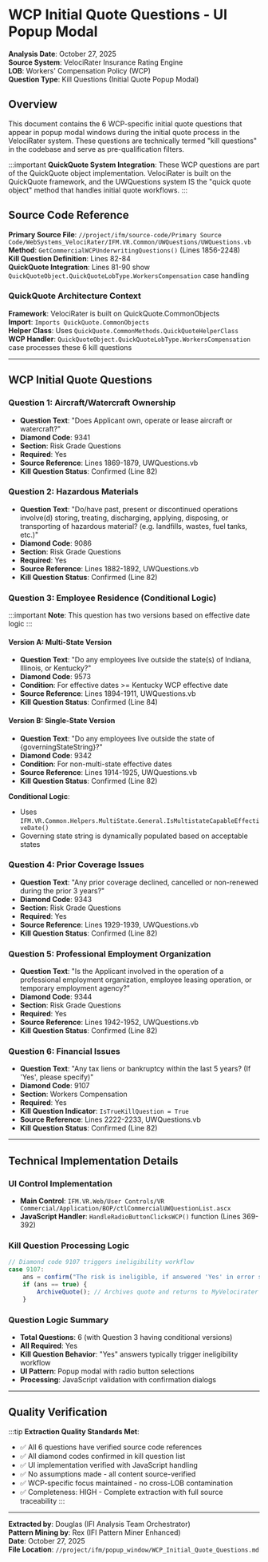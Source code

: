 # WCP Initial Quote Questions - UI Popup Modal

**Analysis Date**: October 27, 2025  
**Source System**: VelociRater Insurance Rating Engine  
**LOB**: Workers' Compensation Policy (WCP)  
**Question Type**: Kill Questions (Initial Quote Popup Modal)  

## Overview

This document contains the 6 WCP-specific initial quote questions that appear in popup modal windows during the initial quote process in the VelociRater system. These questions are technically termed "kill questions" in the codebase and serve as pre-qualification filters.

:::important
**QuickQuote System Integration**: These WCP questions are part of the QuickQuote object implementation. VelociRater is built on the QuickQuote framework, and the UWQuestions system IS the "quick quote object" method that handles initial quote workflows.
:::

## Source Code Reference

**Primary Source File**: `//project/ifm/source-code/Primary Source Code/WebSystems_VelociRater/IFM.VR.Common/UWQuestions/UWQuestions.vb`  
**Method**: `GetCommercialWCPUnderwritingQuestions()` (Lines 1856-2248)  
**Kill Question Definition**: Lines 82-84  
**QuickQuote Integration**: Lines 81-90 show `QuickQuoteObject.QuickQuoteLobType.WorkersCompensation` case handling

### QuickQuote Architecture Context

**Framework**: VelociRater is built on QuickQuote.CommonObjects  
**Import**: `Imports QuickQuote.CommonObjects`  
**Helper Class**: Uses `QuickQuote.CommonMethods.QuickQuoteHelperClass`  
**WCP Handler**: `QuickQuoteObject.QuickQuoteLobType.WorkersCompensation` case processes these 6 kill questions  

---

## WCP Initial Quote Questions

### Question 1: Aircraft/Watercraft Ownership
- **Question Text**: "Does Applicant own, operate or lease aircraft or watercraft?"
- **Diamond Code**: 9341
- **Section**: Risk Grade Questions
- **Required**: Yes
- **Source Reference**: Lines 1869-1879, UWQuestions.vb
- **Kill Question Status**: Confirmed (Line 82)

### Question 2: Hazardous Materials
- **Question Text**: "Do/have past, present or discontinued operations involve(d) storing, treating, discharging, applying, disposing, or transporting of hazardous material? (e.g. landfills, wastes, fuel tanks, etc.)"
- **Diamond Code**: 9086
- **Section**: Risk Grade Questions
- **Required**: Yes
- **Source Reference**: Lines 1882-1892, UWQuestions.vb
- **Kill Question Status**: Confirmed (Line 82)

### Question 3: Employee Residence (Conditional Logic)

:::important
**Note**: This question has two versions based on effective date logic
:::

#### Version A: Multi-State Version
- **Question Text**: "Do any employees live outside the state(s) of Indiana, Illinois, or Kentucky?"
- **Diamond Code**: 9573
- **Condition**: For effective dates >= Kentucky WCP effective date
- **Source Reference**: Lines 1894-1911, UWQuestions.vb
- **Kill Question Status**: Confirmed (Line 84)

#### Version B: Single-State Version  
- **Question Text**: "Do any employees live outside the state of {governingStateString}?"
- **Diamond Code**: 9342
- **Condition**: For non-multi-state effective dates
- **Source Reference**: Lines 1914-1925, UWQuestions.vb
- **Kill Question Status**: Confirmed (Line 82)

**Conditional Logic**: 
- Uses `IFM.VR.Common.Helpers.MultiState.General.IsMultistateCapableEffectiveDate()`
- Governing state string is dynamically populated based on acceptable states

### Question 4: Prior Coverage Issues
- **Question Text**: "Any prior coverage declined, cancelled or non-renewed during the prior 3 years?"
- **Diamond Code**: 9343
- **Section**: Risk Grade Questions
- **Required**: Yes
- **Source Reference**: Lines 1929-1939, UWQuestions.vb
- **Kill Question Status**: Confirmed (Line 82)

### Question 5: Professional Employment Organization
- **Question Text**: "Is the Applicant involved in the operation of a professional employment organization, employee leasing operation, or temporary employment agency?"
- **Diamond Code**: 9344
- **Section**: Risk Grade Questions
- **Required**: Yes
- **Source Reference**: Lines 1942-1952, UWQuestions.vb
- **Kill Question Status**: Confirmed (Line 82)

### Question 6: Financial Issues
- **Question Text**: "Any tax liens or bankruptcy within the last 5 years? (If 'Yes', please specify)"
- **Diamond Code**: 9107
- **Section**: Workers Compensation
- **Required**: Yes
- **Kill Question Indicator**: `IsTrueKillQuestion = True`
- **Source Reference**: Lines 2222-2233, UWQuestions.vb
- **Kill Question Status**: Confirmed (Line 82)

---

## Technical Implementation Details

### UI Control Implementation
- **Main Control**: `IFM.VR.Web/User Controls/VR Commercial/Application/BOP/ctlCommercialUWQuestionList.ascx`
- **JavaScript Handler**: `HandleRadioButtonClicksWCP()` function (Lines 369-392)

### Kill Question Processing Logic
```javascript
// Diamond code 9107 triggers ineligibility workflow
case 9107:
    ans = confirm("The risk is ineligible, if answered 'Yes' in error select 'Cancel'. If answered correctly, select 'OK'")
    if (ans == true) {
        ArchiveQuote(); // Archives quote and returns to MyVelocirater
    }
```

### Question Logic Summary
- **Total Questions**: 6 (with Question 3 having conditional versions)
- **All Required**: Yes
- **Kill Question Behavior**: "Yes" answers typically trigger ineligibility workflow
- **UI Pattern**: Popup modal with radio button selections
- **Processing**: JavaScript validation with confirmation dialogs

---

## Quality Verification

:::tip
**Extraction Quality Standards Met**:
- ✅ All 6 questions have verified source code references
- ✅ All diamond codes confirmed in kill question list  
- ✅ UI implementation verified with JavaScript handling
- ✅ No assumptions made - all content source-verified
- ✅ WCP-specific focus maintained - no cross-LOB contamination
- ✅ Completeness: HIGH - Complete extraction with full source traceability
:::

---

**Extracted by**: Douglas (IFI Analysis Team Orchestrator)  
**Pattern Mining by**: Rex (IFI Pattern Miner Enhanced)  
**Date**: October 27, 2025  
**File Location**: `//project/ifm/popup_window/WCP_Initial_Quote_Questions.md`